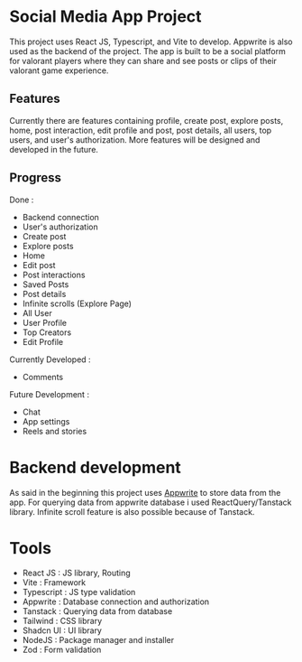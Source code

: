 # Social Media App Project

This project uses React JS, Typescript, and Vite to develop. Appwrite is also used as the backend of the project. The app is built to be a social platform for valorant players where they can share and see posts or clips of their valorant game experience.

## Features

Currently there are features containing profile, create post, explore posts, home, post interaction, edit profile and post, post details, all users, top users, and user's authorization. More features will be designed and developed in the future.

## Progress

Done :
- Backend connection
- User's authorization
- Create post
- Explore posts
- Home
- Edit post
- Post interactions
- Saved Posts
- Post details
- Infinite scrolls (Explore Page)
- All User
- User Profile
- Top Creators
- Edit Profile

Currently Developed :
- Comments

Future Development :
- Chat
- App settings
- Reels and stories

# Backend development

As said in the beginning this project uses [Appwrite](appwrite.io) to store data from the app. For querying data from appwrite database i used ReactQuery/Tanstack library. Infinite scroll feature is also possible because of Tanstack.

# Tools

- React JS    : JS library, Routing
- Vite        : Framework
- Typescript  : JS type validation
- Appwrite    : Database connection and authorization
- Tanstack    : Querying data from database
- Tailwind    : CSS library
- Shadcn UI   : UI library
- NodeJS      : Package manager and installer
- Zod         : Form validation
